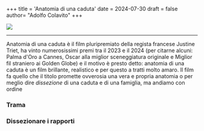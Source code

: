 +++
title = 'Anatomia di una caduta'
date = 2024-07-30
draft = false
author= "Adolfo Colavito"
+++ 

<img src="/images/AnatomiaCaduta.png" class="img-fluid">
<hr>


<p>
Anatomia di una caduta è il film pluripremiato della regista francese Justine Triet, ha vinto numerosissimi premi tra il 2023 e il 2024 (per citarne alcuni: Palma d'Oro a Cannes, Oscar alla miglior sceneggiatura originale e Miglior fil straniero ai Golden Globe) e il motivo è presto detto: anatomia di una caduta è un film brillante, realistico e per questo a tratti  molto amaro.  
Il film fa quello che il titolo promette ovverosia una vera e propria anatomia o per meglio dire <em> dissezione </em> di una caduta e di una famiglia, ma andiamo con ordine 
<h3>Trama</h3>
<p></p>
<h3>Dissezionare i rapporti </h3>

</p>